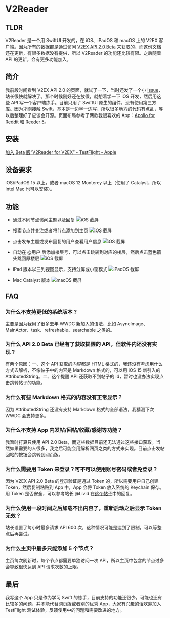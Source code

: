 # V2Reader

## TLDR

V2Reader 是一个用 SwiftUI 开发的，在 iOS、iPadOS 和 macOS 上的 V2EX 客户端。因为所有的数据都是通过访问 [V2EX API 2.0 Beta](https://www.v2ex.com/help/api) 来获取的，而这份文档还在更新，有很多数据没有提供，所以 V2Reader 的功能还比较有限。之后随着 API 的更新，会有更多功能加入。

## 简介

我前段时间看到 V2EX API 2.0 的页面，就试了一下，当时还发了一个小 [Issue](https://www.v2ex.com/t/825436)，站长很快就解决了。那个时候刚好还在放假，就想着学一下 iOS 开发，然后用这些 API 写一个客户端练手。目前只用了 SwiftUI 原生的组件，没有使用第三方库。因为才刚接触 Swift，基本是一边学一边写，所以很多地方的代码有点乱，等以后整理好了应该会开源。页面布局参考了两款我很喜欢的 App：[Apollo for Reddit](https://apps.apple.com/us/app/apollo-for-reddit/id979274575) 和 [Reeder 5](https://apps.apple.com/us/app/reeder-5/id1529445840)。

## 安装

[加入 Beta 版“V2Reader for V2EX” - TestFlight - Apple](https://testflight.apple.com/join/YNDbGSOD)

## 设备要求

iOS/iPadOS 15 以上，或者 macOS 12 Monterey 以上（使用了 Catalyst，所以 Intel Mac 也可以安装）。

## 功能

- 通过不同节点访问主题以及回复
  ![iOS 截屏](https://i.v2ex.co/T4dk2b9E.jpeg)

- 搜索节点并关注或者将节点添加到主页
  ![iOS 截屏](https://i.v2ex.co/ob17825n.jpeg)

- 点击发布主题或发布回复的用户查看用户信息
  ![iOS 截屏](https://i.v2ex.co/sxY2hPx9.jpeg)

- 自动在 @用户 后添加楼层号，可以点击跳转到对应的楼层，然后点击蓝色箭头跳回原楼层
  ![iOS 截屏](https://i.v2ex.co/S67f1H6g.jpeg)

- iPad 版本以三列视图显示，支持分屏或小窗模式
  ![iPadOS 截屏](https://i.v2ex.co/CH83yN0C.png)

- Mac Catalyst 版本
  ![macOS 截屏](https://i.v2ex.co/OcWD1T9g.png)

## FAQ

### 为什么不支持更低的系统版本？

主要是因为我用了很多去年 WWDC 新加入的语法，比如 AsyncImage、MainActor、task、refreshable、searchable 之类的。

### 为什么 API 2.0 Beta 已经有了获取提醒的 API，但软件内还没有实现？

有两个原因：一、这个 API 获取的内容都是 HTML 格式的，我还没有考虑用什么方式去解析，不像帖子中的内容是 Markdown 格式的，可以用 iOS 15 新引入的 AttributedString。二、这个提醒 API 还获取不到帖子的 id，暂时也没办法实现点击跳转帖子的功能。

### 为什么有些 Markdown 格式的内容没有正常显示？

因为 AttributedString 还没有支持 Markdown 格式的全部语法，我猜测下次 WWDC 会支持更多。

### 为什么不支持 App 内发帖/回帖/收藏/感谢等功能？

我暂时打算只使用 API 2.0 Beta，而这些数据目前还无法通过这些接口获取。当然如果需要的人很多，我之后可能会用解析网页之类的方式来实现。目前点击发帖回帖的按钮会跳转到网页版。

### 为什么需要用 Token 来登录？可不可以使用账号密码或者免登录？

因为 V2EX API 2.0 Beta 的登录验证是通过 Token 的，所以需要用户自己创建 Token，然后复制粘贴到 App 中，App 会将 Token 放入系统的 Keychain 保存。用 Token 是否安全，可以参考站长 @Livid 在[这个帖子](https://www.v2ex.com/t/812163#reply13)中的回复。

### 为什么使用一段时间之后加载不出内容了，重新启动之后显示 Token 无效？

站长设置了每小时最多请求 API 600 次，这种情况可能是达到了限制，可以等整点后再尝试。

### 为什么主页中最多只能添加 5 个节点？

主页每次刷新时，每个节点都需要单独访问一次 API，所以主页中包含的节点过多会导致很快达到 API 请求次数的上限。

## 最后

我写这个 App 只是作为学习 Swift 的练手，目前支持的功能还很少，可能也还有比较多的问题，并不能代替网页版或者别的优秀 App，大家有兴趣的话欢迎加入 TestFlight 测试体验，反馈使用中的问题和需要改进的地方。
